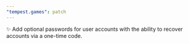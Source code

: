 ```yaml
---
"tempest.games": patch
---
```


✨ Add optional passwords for user accounts with the ability to recover accounts via a one-time code.
